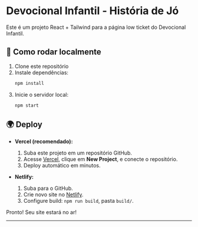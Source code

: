 # Devocional Infantil - História de Jó

Este é um projeto React + Tailwind para a página low ticket do Devocional Infantil.

## 🚀 Como rodar localmente

1. Clone este repositório
2. Instale dependências:
   ```bash
   npm install
   ```
3. Inicie o servidor local:
   ```bash
   npm start
   ```

## 🌍 Deploy

- **Vercel (recomendado):**
  1. Suba este projeto em um repositório GitHub.
  2. Acesse [Vercel](https://vercel.com), clique em **New Project**, e conecte o repositório.
  3. Deploy automático em minutos.

- **Netlify:**
  1. Suba para o GitHub.
  2. Crie novo site no [Netlify](https://app.netlify.com).
  3. Configure build: `npm run build`, pasta `build/`.

Pronto! Seu site estará no ar!

---
